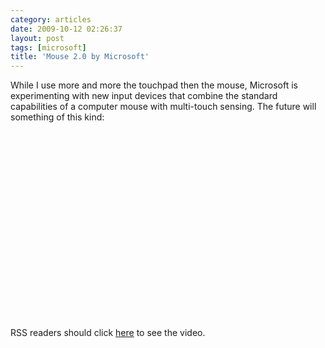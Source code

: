 ```yaml
---
category: articles
date: 2009-10-12 02:26:37
layout: post
tags: [microsoft]
title: 'Mouse 2.0 by Microsoft'
---
```


<p>While I use more and more the touchpad then the mouse, Microsoft is experimenting with new input devices that combine the standard capabilities of a computer mouse with multi-touch sensing. The future will something of this kind:</p>

<iframe title="Mouse 2.0 by Microsoft" width="480" height="300" data-src="//www.youtube.com/embed/07i18J3hm5g" frameborder="0" allowfullscreen></iframe>

<p>RSS readers should click <a href="//joaobordalo.com/articles/2009/10/12/mouse-2-0-by-microsoft">here</a> to see the video.</p>
